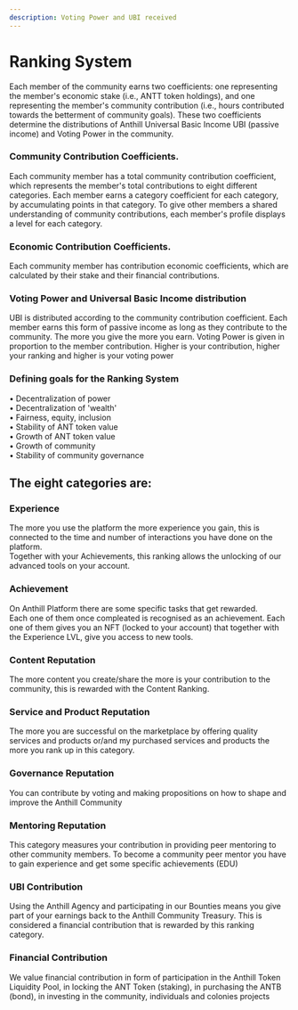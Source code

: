 ```yaml
---
description: Voting Power and UBI received
---
```


# Ranking System

Each member of the community earns two coefficients: one representing the member's economic stake (i.e., ANTT token holdings), and one representing the member's community contribution (i.e., hours contributed towards the betterment of community goals). These two coefficients determine the distributions of Anthill Universal Basic Income UBI (passive income) and Voting Power in the community.

### **Community Contribution Coefficients.**&#x20;

Each community member has a total community contribution coefficient, which represents the member's total contributions to eight different categories. Each member earns a category coefficient for each category, by accumulating points in that category. To give other members a shared understanding of community contributions, each member's profile displays a level for each category.

### **Economic Contribution Coefficients.**&#x20;

Each community member has contribution economic coefficients, which are calculated by their stake and their financial contributions.

### **Voting Power and Universal Basic Income distribution**&#x20;

UBI is distributed according to the community contribution coefficient. Each member earns this form of passive income as long as they contribute to the community. The more you give the more you earn. Voting Power is given in proportion to the member contribution. Higher is your contribution, higher your ranking and higher is your voting power

### **Defining goals for the Ranking System**&#x20;

• Decentralization of power \
• Decentralization of 'wealth' \
• Fairness, equity, inclusion \
• Stability of ANT token value \
• Growth of ANT token value\
• Growth of community\
• Stability of community governance

## **The eight categories are:**&#x20;

### **Experience**

The more you use the platform the more experience you gain, this is connected to the time and number of interactions you have done on the platform. \
Together with your Achievements, this ranking allows the unlocking of our advanced tools on your account.&#x20;

### **Achievement**&#x20;

On Anthill Platform there are some specific tasks that get rewarded. \
Each one of them once compleated is recognised as an achievement. Each one of them gives you an NFT (locked to your account) that together with the Experience LVL, give you access to new tools.

### **Content Reputation**

The more content you create/share the more is your contribution to the community, this is rewarded with the Content Ranking.

### **Service and Product Reputation**

The more you are successful on the marketplace by offering quality services and products or/and my purchased services and products the more you rank up in this category.&#x20;

### **Governance Reputation**

You can contribute by voting and making propositions on how to shape and improve the Anthill Community

### **Mentoring Reputation**

This category measures your contribution in providing peer mentoring to other community members. To become a community peer mentor you have to gain experience and get some specific achievements (EDU)

### **UBI Contribution**

Using the Anthill Agency and participating in our Bounties means you give part of your earnings back to the Anthill Community Treasury. This is considered a financial contribution that is rewarded by this ranking category.

### **Financial Contribution**

We value financial contribution in form of participation in the Anthill Token Liquidity Pool, in locking the ANT Token (staking), in purchasing the ANTB (bond), in investing in the community, individuals and colonies projects
